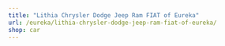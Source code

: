 ```yaml
---
title: "Lithia Chrysler Dodge Jeep Ram FIAT of Eureka"
url: /eureka/lithia-chrysler-dodge-jeep-ram-fiat-of-eureka/
shop: car
---
```

